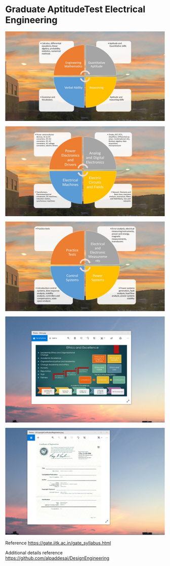 # Graduate AptitudeTest Electrical Engineering

![image](GATE_EE_1.JPG)

![image](GATE_EE_2.JPG)

![image](GATE_EE_3.JPG)

![image](EthicsandExcellence.png)

![image](USCopyrightCertificate.png)

Reference https://gate.iitk.ac.in/gate_syllabus.html

Additional details reference https://github.com/alpaddesai/DesignEngineering
